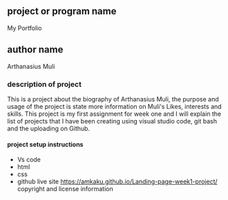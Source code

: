 ## project or program name 
My Portfolio
## author name 
Arthanasius Muli
### description of project
This is a project about the biography of Arthanasius Muli, the purpose and usage of the project is state more information on Muli's Likes, interests and skills. This project is my first assignment for week one and I will explain the list of projects that I have been creating using visual studio code, git bash and the uploading on Github.
#### project setup instructions
- Vs code
- html
- css
- github
live site 
https://amkaku.github.io/Landing-page-week1-project/
copyright and license information


